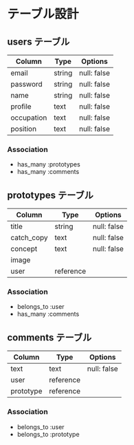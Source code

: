 # テーブル設計

## users テーブル

| Column             | Type   | Options     |
| ------------------ | ------ | ----------- |
| email              | string | null: false |
| password           | string | null: false |
| name               | string | null: false |
| profile            | text   | null: false |
| occupation         | text   | null: false |
| position           | text   | null: false |

### Association

- has_many :prototypes
- has_many :comments

## prototypes テーブル

| Column             | Type      | Options       |
| ------------------ | --------- | ------------- |
| title              | string    | null: false   |
| catch_copy         | text      | null: false   |
| concept            | text      | null: false   |
| image              |           |               |
| user               | reference |               |

### Association

- belongs_to :user
- has_many   :comments

## comments テーブル

| Column             | Type      | Options       |
| ------------------ | --------- | ------------- |
| text               | text      | null: false   |
| user               | reference |               |
| prototype          | reference |               |

### Association

- belongs_to :user
- belongs_to :prototype